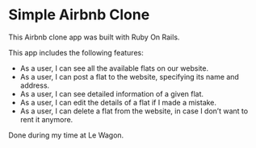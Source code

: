 # Simple Airbnb Clone

This Airbnb clone app was built with Ruby On Rails.

This app includes the following features:

- As a user, I can see all the available flats on our website.
- As a user, I can post a flat to the website, specifying its name and address.
- As a user, I can see detailed information of a given flat.
- As a user, I can edit the details of a flat if I made a mistake.
- As a user, I can delete a flat from the website, in case I don’t want to rent it anymore.

Done during my time at Le Wagon.

